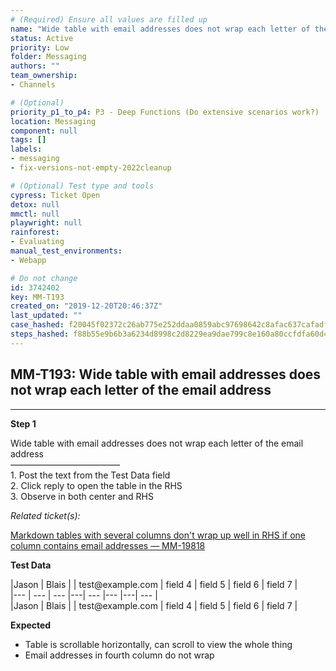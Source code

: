 ```yaml
---
# (Required) Ensure all values are filled up
name: "Wide table with email addresses does not wrap each letter of the email address"
status: Active
priority: Low
folder: Messaging
authors: ""
team_ownership: 
- Channels

# (Optional)
priority_p1_to_p4: P3 - Deep Functions (Do extensive scenarios work?)
location: Messaging
component: null
tags: []
labels: 
- messaging
- fix-versions-not-empty-2022cleanup

# (Optional) Test type and tools
cypress: Ticket Open
detox: null
mmctl: null
playwright: null
rainforest: 
- Evaluating
manual_test_environments: 
- Webapp

# Do not change
id: 3742402
key: MM-T193
created_on: "2019-12-20T20:46:37Z"
last_updated: ""
case_hashed: f20045f02372c26ab775e252ddaa0859abc97698642c8afac637cafadfe79bf408ce606c3b308d5527e6c3a3b9211be9
steps_hashed: f88b55e9b6b3a6234d8998c2d8229ea9dae799c8e160a80ccfdfa60d4bd15acea0b749b2358bfba5c3fa0906025bf904
---
```


<!-- (Auto-generated) Based on frontmatter's "key" and "name" -->

## MM-T193: Wide table with email addresses does not wrap each letter of the email address

---

**Step 1**

Wide table with email addresses does not wrap each letter of the email address\
–––––––––––––––––––––––––\
1\. Post the text from the Test Data field\
2\. Click reply to open the table in the RHS\
3\. Observe in both center and RHS

_Related ticket(s):_

[Markdown tables with several columns don't wrap up well in RHS if one column contains email addresses — MM-19818](https://mattermost.atlassian.net/browse/MM-19818)

**Test Data**

|Jason | Blais | | test\@example.com | field 4 | field 5 | field 6 | field 7 |\
\|--- | --- | --- |---| --- |--- |---| --- |\
|Jason | Blais | | test\@example.com | field 4 | field 5 | field 6 | field 7 |

**Expected**

- Table is scrollable horizontally, can scroll to view the whole thing
- Email addresses in fourth column do not wrap
